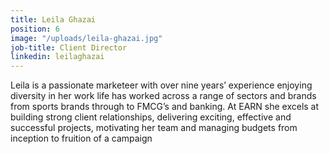 ```yaml
---
title: Leila Ghazai
position: 6
image: "/uploads/leila-ghazai.jpg"
job-title: Client Director
linkedin: leilaghazai
---
```


Leila is a passionate marketeer with over nine years’ experience enjoying diversity in her work life has worked across a range of sectors and brands from sports brands through to FMCG’s and banking. At EARN she excels at building strong client relationships, delivering exciting, effective and successful projects, motivating her team and managing budgets from inception to fruition of a campaign